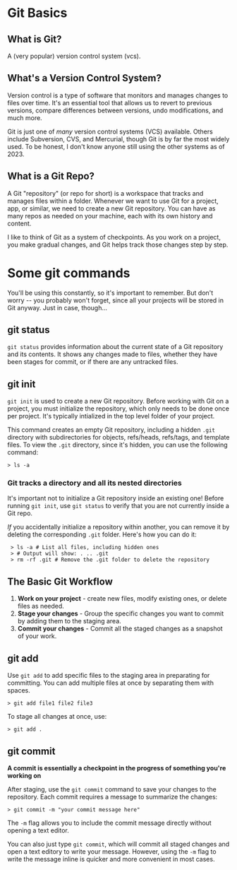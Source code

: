 # Git Basics

## What is Git?

A (very popular) version control system (vcs).

## What's a Version Control System?

Version control is a type of software that monitors and manages changes to files over time. It's an essential tool that allows us to revert to previous versions, compare differences between versions, undo modifications, and much more.

Git is just one of _many_ version control systems (VCS) available. Others include Subversion, CVS, and Mercurial, though Git is by far the most widely used. To be honest, I don't know anyone still using the other systems as of 2023.

## What is a Git Repo?

A Git "repository" (or repo for short) is a workspace that tracks and manages files within a folder. Whenever we want to use Git for a project, app, or similar, we need to create a new Git repository. You can have as many repos as needed on your machine, each with its own history and content.

I like to think of Git as a system of checkpoints. As you work on a project, you make gradual changes, and Git helps track those changes step by step.

# Some git commands

You'll be using this constantly, so it's important to remember. But don't worry -- you probably won't forget, since all your projects will be stored in Git anyway. Just in case, though...

## git status

`git status` provides information about the current state of a Git repository and its contents. It shows any changes made to files, whether they have been stages for commit, or if there are any untracked files.

## git init

`git init` is used to create a new Git repository. Before working with Git on a project, you must initialize the repository, which only needs to be done once per project. It's typically intialized in the top level folder of your project.

This command creates an empty Git repository, including a hidden `.git` directory with subdirectories for objects, refs/heads, refs/tags, and template files. To view the `.git` directory, since it's hidden, you can use the following command:

```
> ls -a
```

### Git tracks a directory and all its nested directories

It's important not to initialize a Git repository inside an existing one! Before running `git init`, use `git status` to verify that you are not currently inside a Git repo.

_If_ you accidentally initialize a repository within another, you can remove it by deleting the corresponding `.git` folder. Here's how you can do it:

```
 > ls -a # List all files, including hidden ones
 > # Output will show: . .. .git
 > rm -rf .git # Remove the .git folder to delete the repository
```

## The Basic Git Workflow

1. **Work on your project** - create new files, modify existing ones, or delete files as needed.
2. **Stage your changes** - Group the specific changes you want to commit by adding them to the staging area.
3. **Commit your changes** - Commit all the staged changes as a snapshot of your work.

## git add

Use `git add` to add specific files to the staging area in preparating for committing. You can add multiple files at once by separating them with spaces.

```
> git add file1 file2 file3
```

To stage all changes at once, use:

```
> git add .
```

## git commit

**A commit is essentially a checkpoint in the progress of something you're working on**

After staging, use the `git commit` command to save your changes to the repository. Each commit requires a message to summarize the changes:

```
> git commit -m "your commit message here"
```

The `-m` flag allows you to include the commit message directly without opening a text editor.

You can also just type `git commit`, which will commit all staged changes and open a text editory to write your message. However, using the `-m` flag to write the message inline is quicker and more convenient in most cases.
